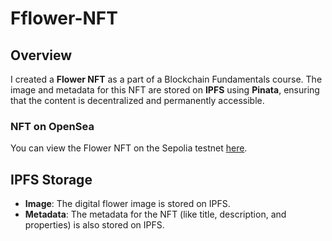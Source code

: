 # Fflower-NFT

## Overview

I created a **Flower NFT** as a part of a Blockchain Fundamentals course. The image and metadata for this NFT are stored on **IPFS** using **Pinata**, ensuring that the content is decentralized and permanently accessible.

### NFT on OpenSea
You can view the Flower NFT on the Sepolia testnet [here](https://testnets.opensea.io/assets/sepolia/0x42e68442a607b67110c163d20040ae089ce182b0/0/).

## IPFS Storage

- **Image**: The digital flower image is stored on IPFS.
- **Metadata**: The metadata for the NFT (like title, description, and properties) is also stored on IPFS.
